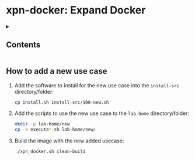 # xpn-docker: Expand Docker

<details>

<summary><h2>Contents</h2></summary>

 1. [Summary of using xpn-docker](/docs/summary.md)
 2. [Build the container image](/docs/image.md)
 3. Some xpn-docker use cases:
    1. [Examples using XPN Ad-Hoc](/docs/usecase-xpn.md)
    2. [Examples of benchmarks with XPN Ad-Hoc](/docs/usecase-benchmarks.md)
    3. [Example  of Apache Spark and Ad-Hoc XPN](/docs/usecase-spark.md)
 4. [Multiple containers on multiple nodes](/docs/swarm.md)
 5. [Authors](/docs/authors.md)

</details>



## How to add a new use case

  1. Add the software to install for the new use case into the ```install-src``` directory/folder:

      ```bash
      cp install.sh install-src/100-new.sh
      ```

  2. Add the scripts to use the new use case to the ```lab-home``` directory/folder:

      ```bash
      mkdir -p lab-home/new
      cp -a execute*.sh lab-home/new/
      ```

  3. Build the image with the new added usecase:

      ```bash
      ./xpn_docker.sh clean-build
      ```

